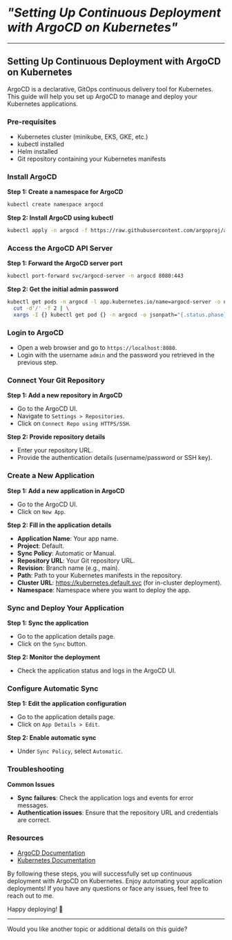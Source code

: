 # *"Setting Up Continuous Deployment with ArgoCD on Kubernetes"*

---

## Setting Up Continuous Deployment with ArgoCD on Kubernetes
ArgoCD is a declarative, GitOps continuous delivery tool for Kubernetes. This guide will help you set up ArgoCD to manage and deploy your Kubernetes applications.

### Pre-requisites
- Kubernetes cluster (minikube, EKS, GKE, etc.)
- kubectl installed
- Helm installed
- Git repository containing your Kubernetes manifests

### Install ArgoCD

**Step 1: Create a namespace for ArgoCD**

```bash
kubectl create namespace argocd
```

**Step 2: Install ArgoCD using kubectl**

```bash
kubectl apply -n argocd -f https://raw.githubusercontent.com/argoproj/argo-cd/stable/manifests/install.yaml
```

### Access the ArgoCD API Server

**Step 1: Forward the ArgoCD server port**

```bash
kubectl port-forward svc/argocd-server -n argocd 8080:443
```

**Step 2: Get the initial admin password**

```bash
kubectl get pods -n argocd -l app.kubernetes.io/name=argocd-server -o name | \
  cut -d'/' -f 2 | \
  xargs -I {} kubectl get pod {} -n argocd -o jsonpath="{.status.phase}"
```

### Login to ArgoCD

- Open a web browser and go to `https://localhost:8080`.
- Login with the username `admin` and the password you retrieved in the previous step.

### Connect Your Git Repository

**Step 1: Add a new repository in ArgoCD**

- Go to the ArgoCD UI.
- Navigate to `Settings > Repositories`.
- Click on `Connect Repo using HTTPS/SSH`.

**Step 2: Provide repository details**

- Enter your repository URL.
- Provide the authentication details (username/password or SSH key).

### Create a New Application

**Step 1: Add a new application in ArgoCD**

- Go to the ArgoCD UI.
- Click on `New App`.

**Step 2: Fill in the application details**

- **Application Name**: Your app name.
- **Project**: Default.
- **Sync Policy**: Automatic or Manual.
- **Repository URL**: Your Git repository URL.
- **Revision**: Branch name (e.g., main).
- **Path**: Path to your Kubernetes manifests in the repository.
- **Cluster URL**: https://kubernetes.default.svc (for in-cluster deployment).
- **Namespace**: Namespace where you want to deploy the app.

### Sync and Deploy Your Application

**Step 1: Sync the application**

- Go to the application details page.
- Click on the `Sync` button.

**Step 2: Monitor the deployment**

- Check the application status and logs in the ArgoCD UI.

### Configure Automatic Sync

**Step 1: Edit the application configuration**

- Go to the application details page.
- Click on `App Details > Edit`.

**Step 2: Enable automatic sync**

- Under `Sync Policy`, select `Automatic`.

### Troubleshooting

**Common Issues**

- **Sync failures**: Check the application logs and events for error messages.
- **Authentication issues**: Ensure that the repository URL and credentials are correct.

### Resources

- [ArgoCD Documentation](https://argo-cd.readthedocs.io/)
- [Kubernetes Documentation](https://kubernetes.io/docs/)

By following these steps, you will successfully set up continuous deployment with ArgoCD on Kubernetes. Enjoy automating your application deployments! If you have any questions or face any issues, feel free to reach out to me.

Happy deploying! 🚀

---

Would you like another topic or additional details on this guide?
